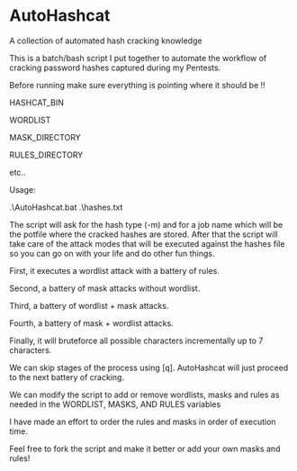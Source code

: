 # AutoHashcat
A collection of automated hash cracking knowledge 

This is a batch/bash script I put together to automate the workflow of cracking password hashes captured during my Pentests.

Before running make sure everything is pointing where it should be !!

HASHCAT_BIN

WORDLIST

MASK_DIRECTORY

RULES_DIRECTORY

etc..

Usage:

.\AutoHashcat.bat .\hashes.txt

The script will ask for the hash type (-m) and for a job name which will be the potfile where the cracked hashes are stored.
After that the script will take care of the attack modes that will be executed against the hashes file so you can go on with your life and do other fun things.

First, it executes a wordlist attack with a battery of rules.

Second, a battery of mask attacks without wordlist.

Third, a battery of wordlist + mask attacks.

Fourth, a battery of mask + wordlist attacks.

Finally, it will bruteforce all possible characters incrementally up to 7 characters.

We can skip stages of the process using [q]. AutoHashcat will just proceed to the next battery of cracking.

We can modify the script to add or remove wordlists, masks and rules as needed in the WORDLIST, MASKS, AND RULES variables 

I have made an effort to order the rules and masks in order of execution time.

Feel free to fork the script and make it better or add your own masks and rules! 
